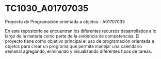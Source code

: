 # TC1030_A01707035
Proyecto de Programación orientada a objetos - A01707035

En este repositorio se encuentran los diferentes recursos desarrollados a lo largo de la materia como parte de la evidencia de competencias. El proyecto tiene como objetivo principal el uso de programación orientada a objetos para crear un programa que permita manejar una calendario semanal agregando, eliminando y visualizando diferentes tipos de tareas.